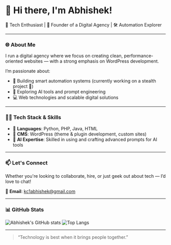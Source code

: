 # 👋 Hi there, I'm Abhishek!

🚀 Tech Enthusiast | 💼 Founder of a Digital Agency | 🛠️ Automation Explorer

---

### 🌐 About Me

I run a digital agency where we focus on creating clean, performance-oriented websites — with a strong emphasis on WordPress development.

I’m passionate about:
- 🔧 Building smart automation systems (currently working on a stealth project 🤫)
- 🧠 Exploring AI tools and prompt engineering
- 💻 Web technologies and scalable digital solutions

---

### 🧑‍💻 Tech Stack & Skills

- 🐍 **Languages**: Python, PHP, Java, HTML
- 🧱 **CMS**: WordPress (theme & plugin development, custom sites)
- 🤖 **AI Expertise**: Skilled in using and crafting advanced prompts for AI tools

---

### 📫 Let's Connect

Whether you're looking to collaborate, hire, or just geek out about tech — I’d love to chat!

📧 **Email**: kc1abhishek@gmail.com

---

### 📊 GitHub Stats

![Abhishek's GitHub stats](https://github-readme-stats.vercel.app/api?username=realabhishekkc&show_icons=true&theme=tokyonight)
![Top Langs](https://github-readme-stats.vercel.app/api/top-langs/?username=realabhishekkc&layout=compact&theme=tokyonight)

---

> “Technology is best when it brings people together.”

